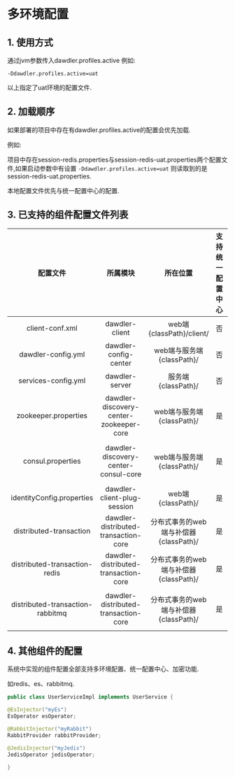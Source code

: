 # 多环境配置

## 1. 使用方式

通过jvm参数传入dawdler.profiles.active
例如:

```shell
-Ddawdler.profiles.active=uat
```

以上指定了uat环境的配置文件.

## 2. 加载顺序

如果部署的项目中存在有dawdler.profiles.active的配置会优先加载.

例如:

项目中存在session-redis.properties与session-redis-uat.properties两个配置文件,如果启动参数中有设置 ```-Ddawdler.profiles.active=uat``` 则读取到的是session-redis-uat.properties.

本地配置文件优先与统一配置中心的配置.

## 3. 已支持的组件配置文件列表

| 配置文件 | 所属模块 | 所在位置 | 支持统一配置中心 | 支持加密 | 备注 |
| :-: | :-: | :-: | :-: | :-: | :-: |
| client-conf.xml | dawdler-client | web端{classPath}/client/ | 否 | 否 | web端请求配置 |
| dawdler-config.yml | dawdler-config-center | web端与服务端{classPath}/ | 否 |  否 | 统一配置中心配置 |
| services-config.yml | dawdler-server | 服务端{classPath}/ | 否 |  否 | 服务相关配置 |
| zookeeper.properties | dawdler-discovery-center-zookeeper-core | web端与服务端{classPath}/ | 是 |  是 | 基于zk实现注册中心配置 |
| consul.properties | dawdler-discovery-center-consul-core | web端与服务端{classPath}/ | 是 |  是 | 基于consul实现注册中心配置 |
| identityConfig.properties | dawdler-client-plug-session | web端{classPath}/ | 是 |  是 | session相关配置 |
| distributed-transaction | dawdler-distributed-transaction-core | 分布式事务的web端与补偿器{classPath}/ | 是 |  是 | 分布式事务配置 |
| distributed-transaction-redis | dawdler-distributed-transaction-core | 分布式事务的web端与补偿器{classPath}/ | 是 |  是 | 分布式事务redis配置 |
| distributed-transaction-rabbitmq | dawdler-distributed-transaction-core | 分布式事务的web端与补偿器{classPath}/ | 是 |  是 | 分布式事务rabbtimq配置 |

## 4. 其他组件的配置

系统中实现的组件配置全部支持多环境配置、统一配置中心、加密功能.

如redis、es、rabbitmq.

```java
public class UserServiceImpl implements UserService {

@EsInjector("myEs")
EsOperator esOperator;

@RabbitInjector("myRabbit")
RabbitProvider rabbitProvider;

@JedisInjector("myJedis")
JedisOperator jedisOperator;

}
```

